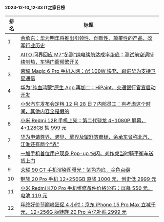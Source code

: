 #### 2023-12-10_12-33  IT之家日榜

| 排名 | 标题|
| --- | ---|
| 1 | [余承东：华为明年将推出引领性、创新性、颠覆性的产品，改写行业历史](https://www.ithome.com/0/738/161.htm) |
| 2 | [AITO 问界回应 M7“冬测”纯电续航达成率垫底：测试前空调持续制热，车辆门窗频繁开关](https://www.ithome.com/0/738/128.htm) |
| 3 | [荣耀 Magic 6 Pro 手机入网：配 100W 快充、跟进华为支持卫星通信](https://www.ithome.com/0/738/150.htm) |
| 4 | [华为“纯血鸿蒙”原生 App 再加二：HiPaint、交通银行官宣启动开发](https://www.ithome.com/0/738/141.htm) |
| 5 | [小米汽车发布会定档 12 月 28 日？内部员工：有考虑这个时间，其他内容全是假的](https://www.ithome.com/0/738/200.htm) |
| 6 | [小米 Redmi 12R 手机上架：第二代骁龙 4+1080P 屏幕，4+128GB 售 999 元](https://www.ithome.com/0/738/217.htm) |
| 7 | [华为申请尊界、骋界、擎界及望舒等商标，余承东曾称北汽、江淮还有两个“界”](https://www.ithome.com/0/738/163.htm) |
| 8 | [一加手机首位用户现身 Pop-up 快闪，刘作虎当时骑平衡车送货上门](https://www.ithome.com/0/738/174.htm) |
| 9 | [荣耀 90 GT 手机渲染图曝光：紫色为底，金色点缀](https://www.ithome.com/0/738/132.htm) |
| 10 | [魅族 20 Pro 手机 12+256GB 直降 1000 元，创史低 2999 元](https://www.ithome.com/0/738/143.htm) |
| 11 | [小米 Redmi K70 Pro 手机维修备件价格公布：屏幕 550 元，电池 119 元](https://www.ithome.com/0/738/193.htm) |
| 12 | [年终好价节巅峰狂促 4 小时：京东 iPhone 15 Pro Max 立减千元，12+256G 版魅族 20 Pro 百亿补贴 2999 元](https://www.ithome.com/0/738/201.htm) |
